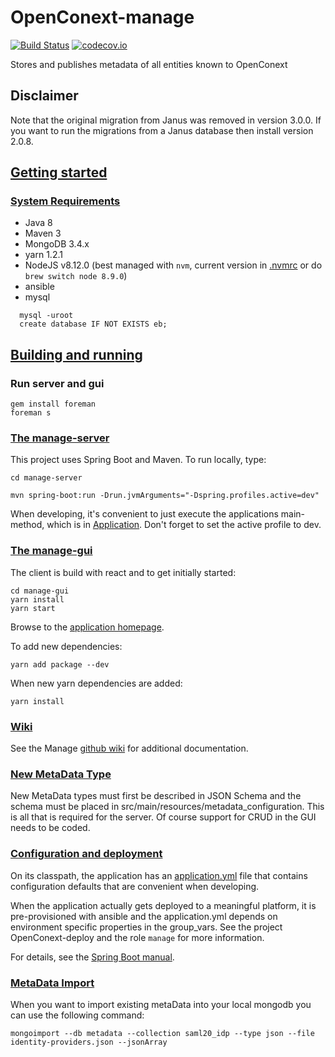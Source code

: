# OpenConext-manage
[![Build Status](https://travis-ci.org/OpenConext/OpenConext-manage.svg)](https://travis-ci.org/OpenConext/OpenConext-manage)
[![codecov.io](https://codecov.io/github/OpenConext/OpenConext-manage/coverage.svg)](https://codecov.io/github/OpenConext/OpenConext-manage)

Stores and publishes metadata of all entities known to OpenConext

## Disclaimer

Note that the original migration from Janus was removed in version 3.0.0. If you want to run the migrations from a Janus
 database then install version 2.0.8.

## [Getting started](#getting-started)

### [System Requirements](#system-requirements)

- Java 8
- Maven 3
- MongoDB 3.4.x
- yarn 1.2.1
- NodeJS v8.12.0 (best managed with `nvm`, current version in [.nvmrc](manage-gui/.nvmrc) or do `brew switch node 8.9.0`)
- ansible
- mysql

```
  mysql -uroot
  create database IF NOT EXISTS eb;
```

## [Building and running](#building-and-running)

### Run server and gui

```
gem install foreman
foreman s
```

### [The manage-server](#manage-server)

This project uses Spring Boot and Maven. To run locally, type:

`cd manage-server`

`mvn spring-boot:run -Drun.jvmArguments="-Dspring.profiles.active=dev"`

When developing, it's convenient to just execute the applications main-method, which is in [Application](manage-server/src/main/java/manage/Application.java). Don't forget
to set the active profile to dev.

### [The manage-gui](#manage-gui)

The client is build with react and to get initially started:

```
cd manage-gui
yarn install
yarn start
```

Browse to the [application homepage](http://localhost:3000/).

To add new dependencies:

`yarn add package --dev`

When new yarn dependencies are added:

`yarn install`

### [Wiki](#wiki)

See the Manage [github wiki](https://github.com/OpenConext/OpenConext-manage/wiki) for
additional documentation.

### [New MetaData Type](#new-metadata-type)

New MetaData types must first be described in JSON Schema and the schema must be placed in src/main/resources/metadata_configuration. This
is all that is required for the server. Of course support for CRUD in the GUI needs to be coded.     

### [Configuration and deployment](#configuration-and-deployment)

On its classpath, the application has an [application.yml](manage-server/src/main/resources/application.yml) file that
contains configuration defaults that are convenient when developing.

When the application actually gets deployed to a meaningful platform, it is pre-provisioned with ansible and the application.yml depends on
environment specific properties in the group_vars. See the project OpenConext-deploy and the role `manage` for more information.

For details, see the [Spring Boot manual](https://docs.spring.io/spring-boot/docs/1.2.1.RELEASE/reference/htmlsingle/).

### [MetaData Import](#metadata-import)

When you want to import existing metaData into your local mongodb you can use the following command:
```
mongoimport --db metadata --collection saml20_idp --type json --file identity-providers.json --jsonArray
```